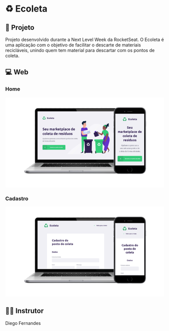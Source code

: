 # :recycle: Ecoleta

## :rocket: Projeto
Projeto desenvolvido durante a Next Level Week da RocketSeat. O Ecoleta é uma aplicação com o objetivo de facilitar o descarte de materiais recicláveis, unindo quem tem material para descartar com os pontos de coleta.

## :computer: Web

  ### Home 
  ![Print da tela inicial](images/nlw-print-web.png?raw=true "Print do layout web")
  
  ### Cadastro 
  ![Print da tela inicial](images/nlw-print-web-cadastro.png?raw=true "Print do layout web")

## 👨‍🏫 Instrutor 

Diego Fernandes
